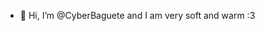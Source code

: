 - 👋 Hi, I’m @CyberBaguete and I am very soft and warm :3

<!---
CyberBaguete/CyberBaguete is a ✨ special ✨ repository because its `README.md` (this file) appears on your GitHub profile.
You can click the Preview link to take a look at your changes.
--->
